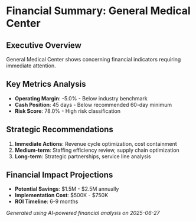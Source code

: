 # Financial Summary: General Medical Center

## Executive Overview
General Medical Center shows concerning financial indicators requiring immediate attention.

## Key Metrics Analysis
- **Operating Margin**: -5.0% - Below industry benchmark
- **Cash Position**: 45 days - Below recommended 60-day minimum
- **Risk Score**: 78.0% - High risk classification

## Strategic Recommendations
1. **Immediate Actions**: Revenue cycle optimization, cost containment
2. **Medium-term**: Staffing efficiency review, supply chain optimization
3. **Long-term**: Strategic partnerships, service line analysis

## Financial Impact Projections
- **Potential Savings**: $1.5M - $2.5M annually
- **Implementation Cost**: $500K - $750K
- **ROI Timeline**: 6-9 months

*Generated using AI-powered financial analysis on 2025-06-27*